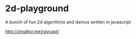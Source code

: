 2d-playground
=============

A bunch of fun 2d algorithms and demos written in javascript

http://zmattor.me/raycast/
